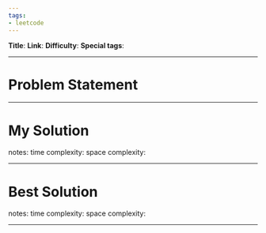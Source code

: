 ```yaml
---
tags:
- leetcode
---
```

**Title**: 
**Link**: 
**Difficulty**: 
**Special tags**: 

---
# Problem Statement

---
# My Solution

notes: 
time complexity: 
space complexity: 

---
# Best Solution

notes: 
time complexity: 
space complexity: 

---

